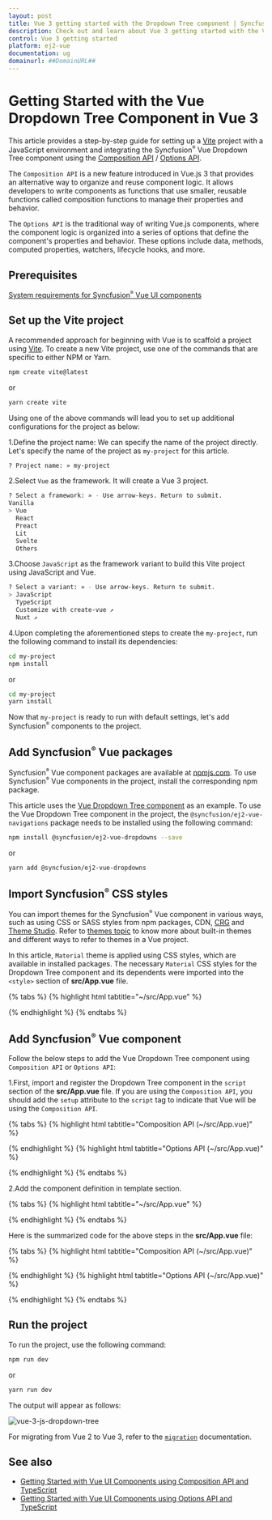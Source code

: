 ```yaml
---
layout: post
title: Vue 3 getting started with the Dropdown Tree component | Syncfusion
description: Check out and learn about Vue 3 getting started with the Vue Dropdown Tree component of Syncfusion Essential JS 2 and more details.
control: Vue 3 getting started
platform: ej2-vue
documentation: ug
domainurl: ##DomainURL##
---
```


# Getting Started with the Vue Dropdown Tree Component in Vue 3

This article provides a step-by-step guide for setting up a [Vite](https://vitejs.dev/) project with a JavaScript environment and integrating the Syncfusion<sup style="font-size:70%">&reg;</sup> Vue Dropdown Tree component using the [Composition API](https://vuejs.org/guide/introduction.html#composition-api) / [Options API](https://vuejs.org/guide/introduction.html#options-api).

The `Composition API` is a new feature introduced in Vue.js 3 that provides an alternative way to organize and reuse component logic. It allows developers to write components as functions that use smaller, reusable functions called composition functions to manage their properties and behavior.

The `Options API` is the traditional way of writing Vue.js components, where the component logic is organized into a series of options that define the component's properties and behavior. These options include data, methods, computed properties, watchers, lifecycle hooks, and more.

## Prerequisites

[System requirements for Syncfusion<sup style="font-size:70%">&reg;</sup> Vue UI components](https://ej2.syncfusion.com/vue/documentation/system-requirements)

## Set up the Vite project

A recommended approach for beginning with Vue is to scaffold a project using [Vite](https://vite.dev/). To create a new Vite project, use one of the commands that are specific to either NPM or Yarn.

```bash
npm create vite@latest
```

or

```bash
yarn create vite
```

Using one of the above commands will lead you to set up additional configurations for the project as below:

1.Define the project name: We can specify the name of the project directly. Let's specify the name of the project as `my-project` for this article.

```bash
? Project name: » my-project
```

2.Select `Vue` as the framework. It will create a Vue 3 project.

```bash
? Select a framework: » - Use arrow-keys. Return to submit.
Vanilla
> Vue
  React
  Preact
  Lit
  Svelte
  Others
```

3.Choose `JavaScript` as the framework variant to build this Vite project using JavaScript and Vue.

```bash
? Select a variant: » - Use arrow-keys. Return to submit.
> JavaScript
  TypeScript
  Customize with create-vue ↗
  Nuxt ↗
```

4.Upon completing the aforementioned steps to create the `my-project`, run the following command to install its dependencies:

```bash
cd my-project
npm install
```

or

```bash
cd my-project
yarn install
```

Now that `my-project` is ready to run with default settings, let's add Syncfusion<sup style="font-size:70%">&reg;</sup> components to the project.

## Add Syncfusion<sup style="font-size:70%">&reg;</sup> Vue packages

Syncfusion<sup style="font-size:70%">&reg;</sup> Vue component packages are available at [npmjs.com](https://www.npmjs.com/search?q=ej2-vue). To use Syncfusion<sup style="font-size:70%">&reg;</sup> Vue components in the project, install the corresponding npm package.

This article uses the [Vue Dropdown Tree component](https://www.syncfusion.com/vue-components/vue-dropdown-tree) as an example. To use the Vue Dropdown Tree component in the project, the `@syncfusion/ej2-vue-navigations` package needs to be installed using the following command:

```bash
npm install @syncfusion/ej2-vue-dropdowns --save
```

or

```bash
yarn add @syncfusion/ej2-vue-dropdowns
```

## Import Syncfusion<sup style="font-size:70%">&reg;</sup> CSS styles

You can import themes for the Syncfusion<sup style="font-size:70%">&reg;</sup> Vue component in various ways, such as using CSS or SASS styles from npm packages, CDN, [CRG](https://ej2.syncfusion.com/javascript/documentation/common/custom-resource-generator) and [Theme Studio](https://ej2.syncfusion.com/vue/documentation/appearance/theme-studio). Refer to [themes topic](https://ej2.syncfusion.com/vue/documentation/appearance/theme) to know more about built-in themes and different ways to refer to themes in a Vue project.

In this article, `Material` theme is applied using CSS styles, which are available in installed packages. The necessary `Material` CSS styles for the Dropdown Tree component and its dependents were imported into the `<style>` section of **src/App.vue** file.

{% tabs %}
{% highlight html tabtitle="~/src/App.vue" %}

<style>
  @import "../node_modules/@syncfusion/ej2-base/styles/material.css";
  @import "../node_modules/@syncfusion/ej2-inputs/styles/material.css";
  @import "../node_modules/@syncfusion/ej2-navigations/styles/material.css";
  @import "../node_modules/@syncfusion/ej2-vue-dropdowns/styles/material.css";
</style>

{% endhighlight %}
{% endtabs %}

## Add Syncfusion<sup style="font-size:70%">&reg;</sup> Vue component

Follow the below steps to add the Vue Dropdown Tree component using `Composition API` or `Options API`:

1.First, import and register the Dropdown Tree component in the `script` section of the **src/App.vue** file. If you are using the `Composition API`, you should add the `setup` attribute to the `script` tag to indicate that Vue will be using the `Composition API`.

{% tabs %}
{% highlight html tabtitle="Composition API (~/src/App.vue)" %}

<script setup>
  import { DropDownTreeComponent as EjsDropdowntree } from "@syncfusion/ej2-vue-dropdowns";
</script>

{% endhighlight %}
{% highlight html tabtitle="Options API (~/src/App.vue)" %}

<script>
import { DropDownTreeComponent } from "@syncfusion/ej2-vue-dropdowns";
//Component registration
export default {
  name: "App",
  components: {
    "ejs-dropdowntree": DropDownTreeComponent
  }
}
</script>

{% endhighlight %}
{% endtabs %}

2.Add the component definition in template section.

{% tabs %}
{% highlight html tabtitle="~/src/App.vue" %}

<template>
  <ejs-dropdowntree id='dropdowntree' :fields='fields'></ejs-dropdowntree>
</template>  

{% endhighlight %}
{% endtabs %}

Here is the summarized code for the above steps in the **src/App.vue** file:

{% tabs %}
{% highlight html tabtitle="Composition API (~/src/App.vue)" %}

<template>
  <ejs-dropdowntree id='dropdowntree' :fields='fields'></ejs-dropdowntree>
</template>

<script setup>
  import { DropDownTreeComponent as EjsDropdowntree } from "@syncfusion/ej2-vue-dropdowns";

  const data =  [
    {
      nodeId: '01', nodeText: 'Music',
      nodeChild: [
        { nodeId: '01-01', nodeText: 'Gouttes.mp3' }
      ]
    },
    {
      nodeId: '02', nodeText: 'Videos', expanded: true,
      nodeChild: [
        { nodeId: '02-01', nodeText: 'Naturals.mp4' },
        { nodeId: '02-02', nodeText: 'Wild.mpeg' },
      ]
    },
    {
      nodeId: '03', nodeText: 'Documents',
      nodeChild: [
        { nodeId: '03-01', nodeText: 'Environment Pollution.docx' },
        { nodeId: '03-02', nodeText: 'Global Water, Sanitation, & Hygiene.docx' },
        { nodeId: '03-03', nodeText: 'Global Warming.ppt' },
        { nodeId: '03-04', nodeText: 'Social Network.pdf' },
        { nodeId: '03-05', nodeText: 'Youth Empowerment.pdf' },
    ]
  }];
  const fields = { dataSource: data, value: 'nodeId', text: 'nodeText', child: 'nodeChild' };
</script>

<style>
  @import "../node_modules/@syncfusion/ej2-base/styles/material.css";
  @import "../node_modules/@syncfusion/ej2-inputs/styles/material.css";
  @import "../node_modules/@syncfusion/ej2-navigations/styles/material.css";
  @import "../node_modules/@syncfusion/ej2-vue-dropdowns/styles/material.css";
</style>

{% endhighlight %}
{% highlight html tabtitle="Options API (~/src/App.vue)" %}

<template>
  <ejs-dropdowntree id='dropdowntree' :fields='fields'></ejs-dropdowntree>
</template>

<script>
import { DropDownTreeComponent } from "@syncfusion/ej2-vue-dropdowns";
  const data =  [
    {
      nodeId: '01', nodeText: 'Music',
      nodeChild: [
        { nodeId: '01-01', nodeText: 'Gouttes.mp3' }
      ]
    },
    {
      nodeId: '02', nodeText: 'Videos', expanded: true,
      nodeChild: [
        { nodeId: '02-01', nodeText: 'Naturals.mp4' },
        { nodeId: '02-02', nodeText: 'Wild.mpeg' },
      ]
    },
    {
      nodeId: '03', nodeText: 'Documents',
      nodeChild: [
        { nodeId: '03-01', nodeText: 'Environment Pollution.docx' },
        { nodeId: '03-02', nodeText: 'Global Water, Sanitation, & Hygiene.docx' },
        { nodeId: '03-03', nodeText: 'Global Warming.ppt' },
        { nodeId: '03-04', nodeText: 'Social Network.pdf' },
        { nodeId: '03-05', nodeText: 'Youth Empowerment.pdf' },
    ]
  }];
//Component registration
export default {
  name: "App",
  components: {
    "ejs-dropdowntree": DropDownTreeComponent
  },
  data() {
    return {
      fields: { dataSource: data, value: 'nodeId', text: 'nodeText', child: 'nodeChild' }
    };
  }
}
</script>

 <style>
   @import "../node_modules/@syncfusion/ej2-base/styles/material.css";
   @import "../node_modules/@syncfusion/ej2-inputs/styles/material.css";
   @import "../node_modules/@syncfusion/ej2-navigations/styles/material.css";
   @import "../node_modules/@syncfusion/ej2-vue-dropdowns/styles/material.css";
 </style>

{% endhighlight %}
{% endtabs %}

## Run the project

To run the project, use the following command:

```bash
npm run dev
```

or

```bash
yarn run dev
```

The output will appear as follows:

![vue-3-js-dropdown-tree](./images/dropdowntree.PNG)

For migrating from Vue 2 to Vue 3, refer to the [`migration`](https://ej2.syncfusion.com/vue/documentation/getting-started/vue3-tutorial/#migration-from-vue-2-to-vue-3) documentation.

## See also

* [Getting Started with Vue UI Components using Composition API and TypeScript](https://ej2.syncfusion.com/vue/documentation/getting-started/vue-3-ts-composition)
* [Getting Started with Vue UI Components using Options API and TypeScript](https://ej2.syncfusion.com/vue/documentation/getting-started/vue-3-ts-options)